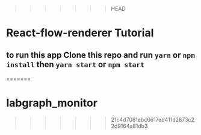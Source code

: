 >>>>>>> HEAD
# React-flow-renderer Tutorial
## to run this app Clone this repo and run `yarn` or `npm install` then `yarn start` or `npm start`
=======
# labgraph_monitor
>>>>>>> 21c4d7081ebc6617ed411d2873c22d9164a81db3
